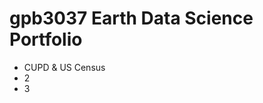# gpb3037 Earth Data Science Portfolio
<div>
  <ul>
    <li>CUPD & US Census</li>
    <li>2</li>
    <li>3</li>
  </ul>
</div>
